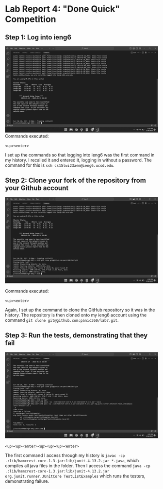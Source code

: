 # Lab Report 4: "Done Quick" Competition

## Step 1: Log into ieng6
![Image](images/Screenshot-(74).png)
Commands executed:

`<up><enter>`

I set up the commands so that logging into ieng6 was the first command in my history. I recalled it and entered it, logging in without a password. The command for this is `ssh cs15lwi23aem@ieng6.ucsd.edu`.

## Step 2: Clone your fork of the repository from your Github account
![Image](images/Screenshot-(75).png)

Commands executed:

`<up><enter>`

Again, I set up the command to clone the GitHub repository so it was in the history. The repository is then cloned onto my ieng6 account using the command `git clone git@github.com:panic360/lab7.git`. 

## Step 3: Run the tests, demonstrating that they fail
![Image](images/Screenshot-(76).png)

`<up><up><enter><up><up><up><enter>`

The first command I access through my history is `javac -cp .:lib/hamcrest-core-1.3.jar:lib/junit-4.13.2.jar *.java`, which compiles all java files in the folder. Then I access the command `java -cp .:lib/hamcrest-core-1.3.jar:lib/junit-4.13.2.jar org.junit.runner.JUnitCore TestListExamples` which runs the testers, demonstrating failure.
